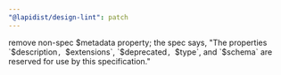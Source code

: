 ```yaml
---
"@lapidist/design-lint": patch
---
```

remove non-spec $metadata property; the spec says, "The properties `$description`, `$extensions`, `$deprecated`, `$type`, and `$schema` are reserved for use by this specification."
